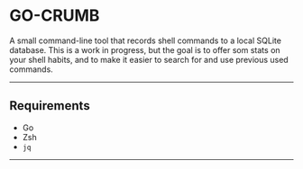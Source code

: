 # GO-CRUMB

A small command-line tool that records shell commands to a local SQLite database. This is a work in progress, but the goal is to offer som stats on your shell habits, and to make it easier to search for and use previous used commands. 

--- 
## Requirements

- Go 
- Zsh
- `jq` 

---
